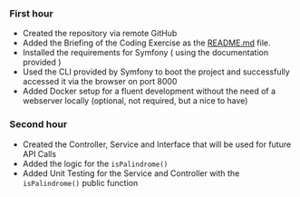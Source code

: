 ### First hour
+ Created the repository via remote GitHub
+ Added the Briefing of the Coding Exercise as the [README.md](/README.md) file.
+ Installed the requirements for Symfony ( using the documentation provided )
+ Used the CLI provided by Symfony to boot the project and successfully accessed it via the browser on port 8000
+ Added Docker setup for a fluent development without the need of a webserver locally (optional, not required, but a nice to have)

### Second hour
+ Created the Controller, Service and Interface that will be used for future API Calls
+ Added the logic for the `isPalindrome()`
+ Added Unit Testing for the Service and Controller with the `isPalindrome()` public function 
